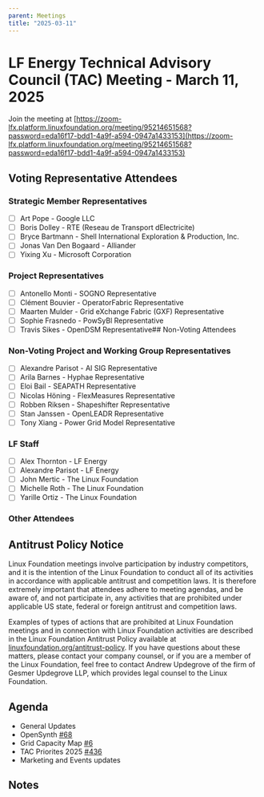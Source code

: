 ```yaml
---
parent: Meetings
title: "2025-03-11"
---
```


# LF Energy Technical Advisory Council (TAC) Meeting - March 11, 2025

Join the meeting at [https://zoom-lfx.platform.linuxfoundation.org/meeting/95214651568?password=eda16f17-bdd1-4a9f-a594-0947a1433153](https://zoom-lfx.platform.linuxfoundation.org/meeting/95214651568?password=eda16f17-bdd1-4a9f-a594-0947a1433153)

## Voting Representative Attendees

### Strategic Member Representatives

- [ ] Art Pope - Google LLC
- [ ] Boris Dolley - RTE (Reseau de Transport dElectricite)
- [ ] Bryce Bartmann - Shell International Exploration & Production, Inc.
- [ ] Jonas  Van Den Bogaard - Alliander
- [ ] Yixing Xu - Microsoft Corporation

### Project Representatives

- [ ] Antonello Monti - SOGNO Representative
- [ ] Clément Bouvier - OperatorFabric Representative
- [ ] Maarten Mulder - Grid eXchange Fabric (GXF) Representative
- [ ] Sophie Frasnedo - PowSyBl Representative
- [ ] Travis Sikes - OpenDSM Representative## Non-Voting Attendees

### Non-Voting Project and Working Group Representatives

- [ ] Alexandre Parisot - AI SIG Representative
- [ ] Arila Barnes - Hyphae Representative
- [ ] Eloi Bail - SEAPATH Representative
- [ ] Nicolas Höning - FlexMeasures Representative
- [ ] Robben Riksen - Shapeshifter Representative
- [ ] Stan Janssen - OpenLEADR Representative
- [ ] Tony Xiang - Power Grid Model Representative

### LF Staff

- [ ] Alex Thornton - LF Energy
- [ ] Alexandre Parisot - LF Energy
- [ ] John Mertic - The Linux Foundation
- [ ] Michelle Roth - The Linux Foundation
- [ ] Yarille Ortiz - The Linux Foundation

### Other Attendees


## Antitrust Policy Notice

Linux Foundation meetings involve participation by industry competitors, and it
is the intention of the Linux Foundation to conduct all of its activities in
accordance with applicable antitrust and competition laws. It is therefore
extremely important that attendees adhere to meeting agendas, and be aware of,
and not participate in, any activities that are prohibited under applicable US
state, federal or foreign antitrust and competition laws.

Examples of types of actions that are prohibited at Linux Foundation meetings
and in connection with Linux Foundation activities are described in the Linux
Foundation Antitrust Policy available at
[linuxfoundation.org/antitrust-policy](https://www.linuxfoundation.org/antitrust-policy).
If you have questions about these matters, please contact your company counsel,
or if you are a member of the Linux Foundation, feel free to contact Andrew
Updegrove of the firm of Gesmer Updegrove LLP, which provides legal counsel to
the Linux Foundation.

## Agenda

- General Updates
- OpenSynth [#68](https://github.com/lf-energy/tac/issues/68)
- Grid Capacity Map [#6](https://github.com/lf-energy/tac/issues/6)
- TAC Priorites 2025 [#436](https://github.com/lf-energy/tac/issues/436)
- Marketing and Events updates

## Notes